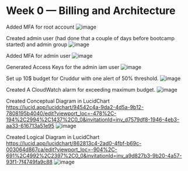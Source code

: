 # Week 0 — Billing and Architecture

Added MFA for root account
![image](https://user-images.githubusercontent.com/25799157/219000691-3876176e-477f-4bf0-beb3-14dc02ec4325.png)


Created admin user (had done that a couple of days before bootcamp started) and admin group
![image](https://user-images.githubusercontent.com/25799157/218456482-6902b674-8adc-41c3-bc1e-bb408a37cc3b.png)


Added MFA for admin user
![image](https://user-images.githubusercontent.com/25799157/219001573-b8ca31ab-853a-4c05-94fb-c91b196b4b5f.png)


Generated Access Keys for the admin iam user
![image](https://user-images.githubusercontent.com/25799157/219001835-f010faeb-c363-422a-8667-f61cf79747e4.png)


Set up 10$ budget for Cruddur with one alert of 50% threshold.
![image](https://user-images.githubusercontent.com/25799157/218746335-e604826b-57a9-4a9e-987d-b4a0a1f36373.png)

Created A CloudWatch alarm for exceeding maximum budget.
![image](https://user-images.githubusercontent.com/25799157/218746720-cac6aa60-d3a7-432e-a1b9-922896a3bc00.png)

Created Conceptual Diagram in LucidChart
https://lucid.app/lucidchart/94542c4a-9da2-4d5a-9b12-7808195b4040/edit?viewport_loc=-478%2C-194%2C2994%2C1437%2C0_0&invitationId=inv_d7579df8-1946-4eb3-aa33-616713a51e95
![image](https://user-images.githubusercontent.com/25799157/219471164-94dfa309-8e5f-4bc1-a124-d4b5efca0b69.png)

Created Logical Diagram in LucidChart
https://lucid.app/lucidchart/862813c4-2ad0-4fbf-b69c-003064d867ca/edit?viewport_loc=-904%2C-691%2C4992%2C2397%2C0_0&invitationId=inv_a9d827b3-9b20-4a57-93f1-7f4749fa9c88
![image](https://user-images.githubusercontent.com/25799157/219647745-018a27b0-e4cc-4d8f-b10f-e1edf37fe842.png)
